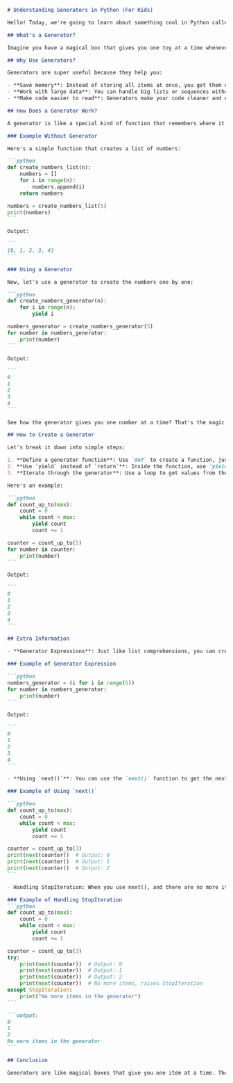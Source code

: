 ````markdown name=generators_for_kids.md
# Understanding Generators in Python (For Kids)

Hello! Today, we're going to learn about something cool in Python called **generators**. Don't worry, I'll explain it in a fun and easy way so you can understand it even if you're 10 years old. Let's get started!

## What's a Generator?

Imagine you have a magical box that gives you one toy at a time whenever you ask for it. You don't need to take out all the toys at once; you can get them one by one. This magical box is like a generator in Python. It helps you get items one at a time instead of all at once.

## Why Use Generators?

Generators are super useful because they help you:

- **Save memory**: Instead of storing all items at once, you get them one by one.
- **Work with large data**: You can handle big lists or sequences without running out of memory.
- **Make code easier to read**: Generators make your code cleaner and easier to understand.

## How Does a Generator Work?

A generator is like a special kind of function that remembers where it left off. Instead of using `return` to send back a value, it uses `yield`. When you call the generator again, it continues from where it left off.

### Example Without Generator

Here's a simple function that creates a list of numbers:

```python
def create_numbers_list(n):
    numbers = []
    for i in range(n):
        numbers.append(i)
    return numbers

numbers = create_numbers_list(5)
print(numbers)
```

Output:

```
[0, 1, 2, 3, 4]
```

### Using a Generator

Now, let's use a generator to create the numbers one by one:

```python
def create_numbers_generator(n):
    for i in range(n):
        yield i

numbers_generator = create_numbers_generator(5)
for number in numbers_generator:
    print(number)
```

Output:

```
0
1
2
3
4
```

See how the generator gives you one number at a time? That's the magic of generators!

## How to Create a Generator

Let's break it down into simple steps:

1. **Define a generator function**: Use `def` to create a function, just like a normal function.
2. **Use `yield` instead of `return`**: Inside the function, use `yield` to send back a value and pause the function.
3. **Iterate through the generator**: Use a loop to get values from the generator one by one.

Here's an example:

```python
def count_up_to(max):
    count = 0
    while count < max:
        yield count
        count += 1

counter = count_up_to(5)
for number in counter:
    print(number)
```

Output:

```
0
1
2
3
4
```

## Extra Information

- **Generator Expressions**: Just like list comprehensions, you can create generators in a shorter way using generator expressions.

### Example of Generator Expression

```python
numbers_generator = (i for i in range(5))
for number in numbers_generator:
    print(number)
```

Output:

```
0
1
2
3
4
```

- **Using `next()`**: You can use the `next()` function to get the next value from the generator.

### Example of Using `next()`

```python
def count_up_to(max):
    count = 0
    while count < max:
        yield count
        count += 1

counter = count_up_to(3)
print(next(counter))  # Output: 0
print(next(counter))  # Output: 1
print(next(counter))  # Output: 2
```

- Handling StopIteration: When you use next(), and there are no more items to return, the generator raises a StopIteration exception. You can handle this exception to avoid errors.

### Example of Handling StopIteration
```python
def count_up_to(max):
    count = 0
    while count < max:
        yield count
        count += 1

counter = count_up_to(3)
try:
    print(next(counter))  # Output: 0
    print(next(counter))  # Output: 1
    print(next(counter))  # Output: 2
    print(next(counter))  # No more items, raises StopIteration
except StopIteration:
    print("No more items in the generator")
```

```output:
0
1
2
No more items in the generator 
```

## Conclusion

Generators are like magical boxes that give you one item at a time. They help you save memory, work with large data, and make your code cleaner. Now you know how to create and use generators in Python. Have fun generating values one by one!
````
